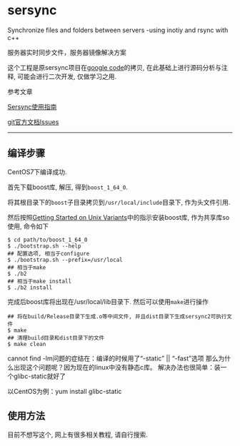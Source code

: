 # sersync

Synchronize files and folders between servers -using inotiy and rsync with c++ 

服务器实时同步文件，服务器镜像解决方案

这个工程是原sersync项目在[google code](http://code.google.com/p/sersync/)的拷贝, 在此基础上进行源码分析与注释, 可能会进行二次开发, 仅做学习之用.

参考文章

[Sersync使用指南](http://www.linuxidc.com/Linux/2012-02/53572.htm)

[git官方文档Issues](https://github.com/xiqingongzi/sersync/issues)

------

## 编译步骤

CentOS7下编译成功.

首先下载boost库, 解压, 得到`boost_1_64_0`.

将其根目录下的`boost`子目录拷贝到`/usr/local/include`目录下, 作为头文件引用.

然后按照[Getting Started on Unix Variants](http://www.boost.org/doc/libs/1_64_0/more/getting_started/unix-variants.html#easy-build-and-install)中的指示安装boost库, 作为共享库so使用, 命令如下

```
$ cd path/to/boost_1_64_0
$ ./bootstrap.sh --help
## 配置选项, 相当于configure
$ ./bootstrap.sh --prefix=/usr/local
## 相当于make
$ ./b2
## 相当于make install
$ ./b2 install
```

完成后boost库将出现在/usr/local/lib目录下. 然后可以使用`make`进行操作

```
## 将在build/Release目录下生成.o等中间文件, 并且dist目录下生成sersync2可执行文件
$ make
## 清理build目录和dist目录下的文件
$ make clean
```

cannot find -lm问题的症结在：编译的时候用了“-static” || “-fast”选项
那么为什么出现这个问题呢？因为现在的linux中没有静态c库。
解决办法也很简单：装一个glibc-static就好了

以CentOS为例：yum install glibc-static
## 使用方法

目前不想写这个, 网上有很多相关教程, 请自行搜索.
